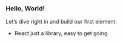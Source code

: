 ### Hello, World!

Let’s dive right in and build our first element.

- React just a library, easy to get going
